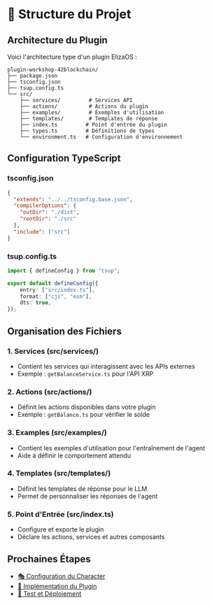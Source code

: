 # 📁 Structure du Projet

## Architecture du Plugin

Voici l'architecture type d'un plugin ElizaOS :

```
plugin-workshop-42blockchain/
├── package.json
├── tsconfig.json
├── tsup.config.ts
└── src/
    ├── services/         # Services API
    ├── actions/          # Actions du plugin
    ├── examples/         # Exemples d'utilisation
    ├── templates/        # Templates de réponse
    ├── index.ts         # Point d'entrée du plugin
    ├── types.ts         # Définitions de types
    └── environment.ts   # Configuration d'environnement
```

## Configuration TypeScript

### tsconfig.json
```json
{
  "extends": "../../tsconfig.base.json",
  "compilerOptions": {
    "outDir": "./dist",
    "rootDir": "./src"
  },
  "include": ["src"]
}
```

### tsup.config.ts
```typescript
import { defineConfig } from "tsup";

export default defineConfig({
    entry: ["src/index.ts"],
    format: ["cjs", "esm"],
    dts: true,
});
```

## Organisation des Fichiers

### 1. Services (src/services/)
- Contient les services qui interagissent avec les APIs externes
- Exemple : `getBalanceService.ts` pour l'API XRP

### 2. Actions (src/actions/)
- Définit les actions disponibles dans votre plugin
- Exemple : `getBalance.ts` pour vérifier le solde

### 3. Examples (src/examples/)
- Contient les exemples d'utilisation pour l'entraînement de l'agent
- Aide à définir le comportement attendu

### 4. Templates (src/templates/)
- Définit les templates de réponse pour le LLM
- Permet de personnaliser les réponses de l'agent

### 5. Point d'Entrée (src/index.ts)
- Configure et exporte le plugin
- Déclare les actions, services et autres composants

## Prochaines Étapes

- [🎭 Configuration du Character](./character-config.md)
- [🔧 Implémentation du Plugin](./plugin-implementation.md)
- [🧪 Test et Déploiement](./testing-deployment.md) 